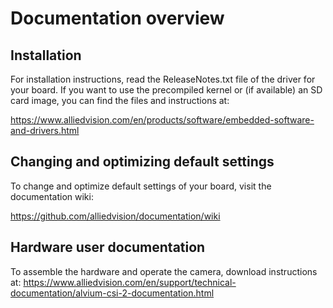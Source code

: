 # Documentation overview
## Installation
For installation instructions, read the ReleaseNotes.txt file of the driver for your board. 
If you want to use the precompiled kernel or (if available) an SD card image, you can find the files and instructions at:

https://www.alliedvision.com/en/products/software/embedded-software-and-drivers.html
## Changing and optimizing default settings
To change and optimize default settings of your board, visit the documentation wiki: 

https://github.com/alliedvision/documentation/wiki
## Hardware user documentation
To assemble the hardware and operate the camera, download instructions at: 
https://www.alliedvision.com/en/support/technical-documentation/alvium-csi-2-documentation.html
